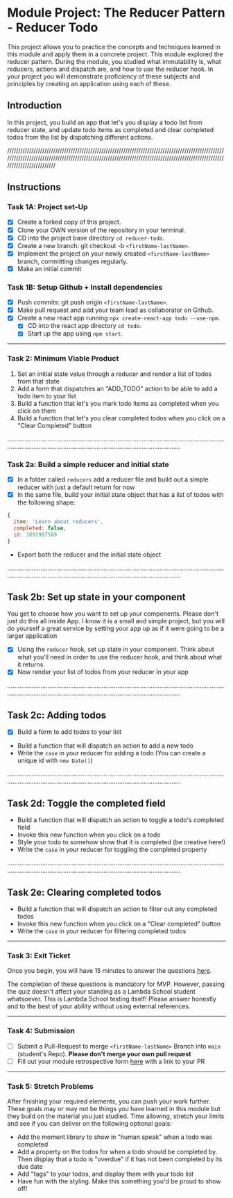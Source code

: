 # Module Project: The Reducer Pattern - Reducer Todo
  This project allows you to practice the concepts and techniques learned in this module and apply them in a concrete project. This module explored the reducer pattern. During the module, you studied what immutability is, what reducers, actions and dispatch are, and how to use the reducer hook. In your project you will demonstrate proficiency of these subjects and principles by creating an application using each of these.

## Introduction
  In this project, you build an app that let's you display a todo list from reducer state, and update todo items as completed and clear completed todos from the list by dispatching different actions.

////////////////////////////////////////////////////////////////////////////////////////////////////////////////////////////////////////////////////////////////////////////////////////////////////////////////////////////

## Instructions

  ### Task 1A: Project set-Up
  - [x] Create a forked copy of this project.
  - [x] Clone your OWN version of the repository in your terminal.
  - [x] CD into the project base directory `cd reducer-todo`.
  - [x] Create a new branch: git checkout -b `<firstName-lastName>`.
  - [x] Implement the project on your newly created `<firstName-lastName>` branch, committing changes regularly.
  - [x] Make an initial commit

  ### Task 1B: Setup Github + Install dependencies
  - [x] Push commits: git push origin `<firstName-lastName>`.
  - [x] Make pull request and add your team lead as collaborator on Github.
  - [x] Create a new react app running `npx create-react-app todo --use-npm`.
    - [x] CD into the react app directory `cd todo`.
    - [x] Start up the app using `npm start`.

------------------------------------------------------------------------------------------------------------------------------------------------------------------------------------------------------------------------------

### Task 2: Minimum Viable Product
  1. Set an initial state value through a reducer and render a list of todos from that state
  2. Add a form that dispatches an "ADD_TODO" action to be able to add a todo item to your list
  3. Build a function that let's you mark todo items as completed when you click on them
  4. Build a function that let's you clear completed todos when you click on a "Clear Completed" button

...............................................................................................................................................................................................................................

  ### Task 2a: Build a simple reducer and initial state

  - [x] In a folder called `reducers` add a reducer file and build out a simple reducer with just a default return for now
  - [x] In the same file, build your initial state object that has a list of todos with the following shape:

  ```js
  {
    item: 'Learn about reducers',
    completed: false,
    id: 3892987589
  }
  ```
  - Export both the reducer and the initial state object

  ...............................................................................................................................................................................................................................

  ## Task 2b: Set up state in your component

  You get to choose how you want to set up your components. Please don't just do this all inside App. I know it is a small and simple project, but you will do yourself a great service by setting your app up as if it were going to be a larger application

  - [x] Using the `reducer` hook, set up state in your component. Think about what you'll need in order to use the reducer hook, and think about what it returns.
  - [x] Now render your list of todos from your reducer in your app

  ...............................................................................................................................................................................................................................

  ## Task 2c: Adding todos

  - [x] Build a form to add todos to your list
  - Build a function that will dispatch an action to add a new todo
  - Write the `case` in your reducer for adding a todo (You can create a unique id with `new Date()`)

  ...............................................................................................................................................................................................................................

  ## Task 2d: Toggle the completed field

  - Build a function that will dispatch an action to toggle a todo's completed field
  - Invoke this new function when you click on a todo
  - Style your todo to somehow show that it is completed (be creative here!)
  - Write the `case` in your reducer for toggling the completed property

  ...............................................................................................................................................................................................................................

  ## Task 2e: Clearing completed todos

  - Build a function that will dispatch an action to filter out any completed todos
  - Invoke this new function when you click on a "Clear completed" button
  - Write the `case` in your reducer for filtering completed todos

  ------------------------------------------------------------------------------------------------------------------------------------------------------------------------------------------------------------------------------

  ### Task 3: Exit Ticket

  Once you begin, you will have 15 minutes to answer the questions [here](https://app.codesignal.com/public-test/SqCyCj55G9hCCd3Ar/ApoPeE7oubSgdg).

  The completion of these questions is mandatory for MVP. However, passing the quiz doesn't affect your standing as a Lambda School student whatsoever. This is Lambda School testing itself! Please answer honestly and to the best of your ability without using external references.

------------------------------------------------------------------------------------------------------------------------------------------------------------------------------------------------------------------------------

### Task 4: Submission
* [ ] Submit a Pull-Request to merge `<firstName-lastName>` Branch into `main` (student's  Repo). **Please don't merge your own pull request**
* [ ] Fill out your module retrospective form [here](https://forms.lambdaschool.com/module-retrospective) with a link to your PR

------------------------------------------------------------------------------------------------------------------------------------------------------------------------------------------------------------------------------

### Task 5: Stretch Problems

After finishing your required elements, you can push your work further. These goals may or may not be things you have learned in this module but they build on the material you just studied. Time allowing, stretch your limits and see if you can deliver on the following optional goals:

- Add the moment library to show in "human speak" when a todo was completed
- Add a property on the todos for when a todo should be completed by. Then display that a todo is "overdue" if it has not been completed by its due date
- Add "tags" to your todos, and display them with your todo list
- Have fun with the styling. Make this something you'd be proud to show off!


